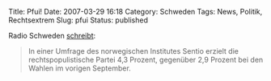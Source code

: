 Title: Pfui!
Date: 2007-03-29 16:18
Category: Schweden
Tags: News, Politik, Rechtsextrem
Slug: pfui
Status: published

Radio Schweden
[schreibt](http://www.sr.se/cgi-bin/International/nyhetssidor/artikel.asp?ProgramID=2108&Nyheter=&format=1&artikel=1282870):

> In einer Umfrage des norwegischen Institutes Sentio erzielt die
> rechtspopulistische Partei 4,3 Prozent, gegenüber 2,9 Prozent bei den
> Wahlen im vorigen September.


